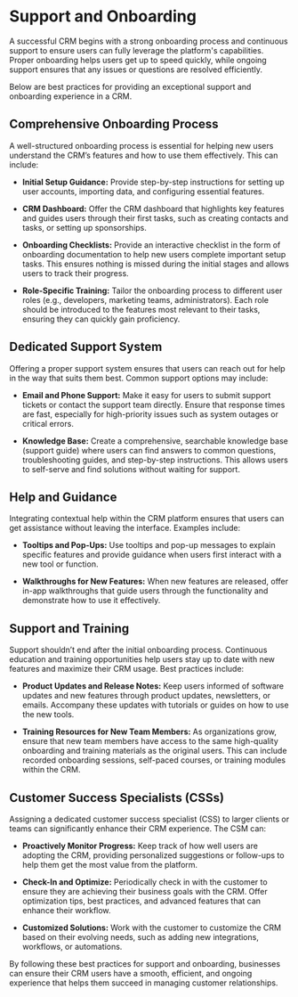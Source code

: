 # Support and Onboarding

A successful CRM begins with a strong onboarding process and continuous support to ensure users can fully leverage the platform's capabilities. Proper onboarding helps users get up to speed quickly, while ongoing support ensures that any issues or questions are resolved efficiently. 

Below are best practices for providing an exceptional support and onboarding experience in a CRM.

## Comprehensive Onboarding Process

A well-structured onboarding process is essential for helping new users understand the CRM’s features and how to use them effectively. This can include:

- **Initial Setup Guidance:** Provide step-by-step instructions for setting up user accounts, importing data, and configuring essential features.

- **CRM Dashboard:** Offer the CRM dashboard that highlights key features and guides users through their first tasks, such as creating contacts and tasks, or setting up sponsorships.

- **Onboarding Checklists:** Provide an interactive checklist in the form of onboarding documentation to help new users complete important setup tasks. This ensures nothing is missed during the initial stages and allows users to track their progress.

- **Role-Specific Training:** Tailor the onboarding process to different user roles (e.g., developers, marketing teams, administrators). Each role should be introduced to the features most relevant to their tasks, ensuring they can quickly gain proficiency.

## Dedicated Support System

Offering a proper support system ensures that users can reach out for help in the way that suits them best. Common support options may include:

- **Email and Phone Support:** Make it easy for users to submit support tickets or contact the support team directly. Ensure that response times are fast, especially for high-priority issues such as system outages or critical errors.

- **Knowledge Base:** Create a comprehensive, searchable knowledge base (support guide) where users can find answers to common questions, troubleshooting guides, and step-by-step instructions. This allows users to self-serve and find solutions without waiting for support.

## Help and Guidance

Integrating contextual help within the CRM platform ensures that users can get assistance without leaving the interface. Examples include:

- **Tooltips and Pop-Ups:** Use tooltips and pop-up messages to explain specific features and provide guidance when users first interact with a new tool or function.

- **Walkthroughs for New Features:** When new features are released, offer in-app walkthroughs that guide users through the functionality and demonstrate how to use it effectively.

## Support and Training

Support shouldn’t end after the initial onboarding process. Continuous education and training opportunities help users stay up to date with new features and maximize their CRM usage. Best practices include:

- **Product Updates and Release Notes:** Keep users informed of software updates and new features through product updates, newsletters, or emails. Accompany these updates with tutorials or guides on how to use the new tools.

- **Training Resources for New Team Members:** As organizations grow, ensure that new team members have access to the same high-quality onboarding and training materials as the original users. This can include recorded onboarding sessions, self-paced courses, or training modules within the CRM.

## Customer Success Specialists (CSSs)

Assigning a dedicated customer success specialist (CSS) to larger clients or teams can significantly enhance their CRM experience. The CSM can:

- **Proactively Monitor Progress:** Keep track of how well users are adopting the CRM, providing personalized suggestions or follow-ups to help them get the most value from the platform.

- **Check-In and Optimize:** Periodically check in with the customer to ensure they are achieving their business goals with the CRM. Offer optimization tips, best practices, and advanced features that can enhance their workflow.

- **Customized Solutions:** Work with the customer to customize the CRM based on their evolving needs, such as adding new integrations, workflows, or automations.

By following these best practices for support and onboarding, businesses can ensure their CRM users have a smooth, efficient, and ongoing experience that helps them succeed in managing customer relationships.